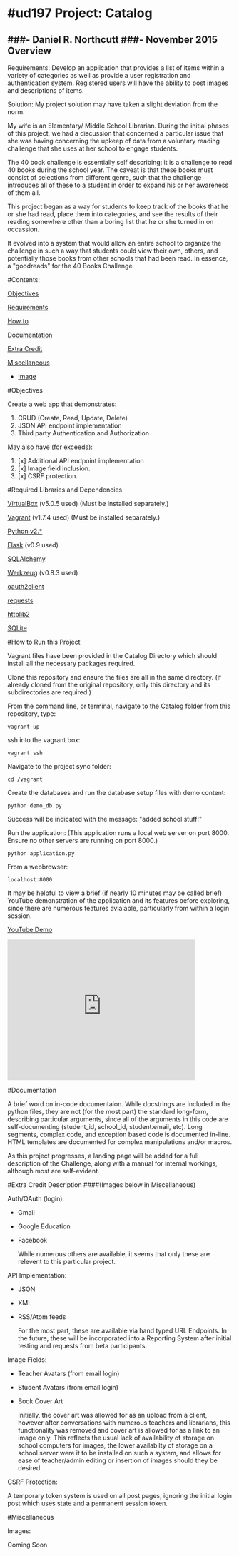 #ud197
Project: Catalog
===============================
###- Daniel R. Northcutt
###- November 2015
Overview
--------
Requirements:
Develop an application that provides a list of items within a variety of categories as well as provide a user registration and authentication system. Registered users will have the ability to post images and descriptions of items.

Solution:
My project solution may have taken a slight deviation from the norm.

My wife is an Elementary/ Middle School Librarian.  During the initial phases of this project, we had a discussion that concerned a particular issue that she was having concerning the upkeep of data from a voluntary reading challenge that she uses at her school to engage students.

The 40 book challenge is essentially self describing:  it is a challenge to read 40 books during the school year.  The caveat is that these books must consist of selections from different genre, such that the challenge introduces all of these to a student in order to expand his or her awareness of them all.

This project began as a way for students to keep track of the books that he or she had read, place them into categories, and see the results of their reading somewhere other than a boring list that he or she turned in on occassion.

It evolved into a system that would allow an entire school to organize the challenge in such a way that students could view their own, others, and potentially those books from other schools that had been read.  In essence, a "goodreads" for the 40 Books Challenge.

#Contents:

[Objectives](#objectives)

[Requirements](#required-libraries-and-dependencies)

[How to](#how-to-run-this-project)

[Documentation](#documentation)

[Extra Credit](#extra-credit-description)

[Miscellaneous](#miscellaneous)
* [Image](#miscellaneous)

#Objectives

Create a web app that demonstrates:

1.  CRUD (Create, Read, Update, Delete)
2.  JSON API endpoint implementation
3.  Third party Authentication and Authorization

May also have (for exceeds):

1.  [x] Additional API endpoint implementation
2.  [x] Image field inclusion.
3.  [x] CSRF protection.


#Required Libraries and Dependencies

[VirtualBox](https://www.virtualbox.org) (v5.0.5 used) (Must be installed separately.)

[Vagrant](https://www.vagrantup.com) (v1.7.4 used) (Must be installed separately.)

[Python v2.*](https://www.python.org)

[Flask](http://flask.pocoo.org) (v0.9 used)

[SQLAlchemy](http://www.sqlalchemy.org)

[Werkzeug](http://werkzeug.pocoo.org) (v0.8.3 used)

[oauth2client](https://github.com/google/oauth2client)

[requests](http://docs.python-requests.org/en/latest/)

[httplib2](https://github.com/jcgregorio/httplib2)

[SQLite](https://www.sqlite.org)

#How to Run this Project

Vagrant files have been provided in the Catalog Directory which should install all the necessary packages required.

Clone this repository and ensure the files are all in the same directory.
(if already cloned from the original repository, only this directory and its subdirectories are required.)

From the command line, or terminal, navigate to the Catalog folder from this repository, type:

```
vagrant up
```

ssh into the vagrant box:
```
vagrant ssh
```
Navigate to the project sync folder:
```
cd /vagrant
```

Create the databases and run the database setup files with demo content:
```
python demo_db.py
```
Success will be indicated with the message: "added school stuff!"

Run the application:
(This application runs a local web server on port 8000.  Ensure no other servers are running on port 8000.)
```
python application.py
```
From a webbrowser:
```
localhost:8000
```

It may be helpful to view a brief (if nearly 10 minutes may be called brief) YouTube demonstration of the application and its features before exploring, since there are numerous features avialable, particularly from within a login session.

[YouTube Demo](https://youtu.be/kyd9KMVF-8w)

<iframe width="420" height="315" src="https://www.youtube.com/embed/kyd9KMVF-8w" frameborder="0" allowfullscreen></iframe>

#Documentation

A brief word on in-code documentaion.  While docstrings are included in the python files, they are not (for the most part) the standard long-form, describing particular arguments, since all of the arguments in this code are self-documenting (student_id, school_id, student.email, etc).  Long segments, complex code, and exception based code is documented in-line.  HTML templates are documented for complex manipulations and/or macros.

As this project progresses, a landing page will be added for a full description of the Challenge, along with a manual for internal workings, although most are self-evident.

#Extra Credit Description
####(Images below in Miscellaneous)

Auth/OAuth (login):
* Gmail
* Google Education
* Facebook

    While numerous others are available, it seems that only these are relevent to this particular project.

API Implementation:
* JSON
* XML
* RSS/Atom feeds

    For the most part, these are available via hand typed URL Endpoints.  In the future, these will be incorporated into a Reporting System after initial testing and requests from beta participants.

Image Fields:
* Teacher Avatars (from email login)
* Student Avatars (from email login)
* Book Cover Art

    Initially, the cover art was allowed for as an upload from a client, however after conversations with numerous teachers and librarians, this functionality was removed and cover art is allowed for as a link to an image only.  This reflects the usual lack of availability of storage on school computers for images, the lower availabilty of storage on a school server were it to be installed on such a system, and allows for ease of teacher/admin editing or insertion of images should they be desired.

CSRF Protection:

A temporary token system is used on all post pages, ignoring the initial login post which uses state and a permanent session token.

 #Miscellaneous

 Images:

 Coming Soon

